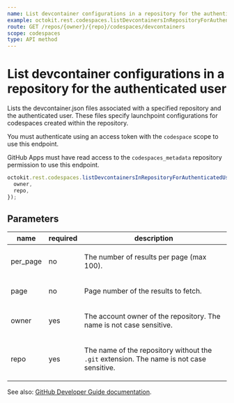 ```yaml
---
name: List devcontainer configurations in a repository for the authenticated user
example: octokit.rest.codespaces.listDevcontainersInRepositoryForAuthenticatedUser({ owner, repo })
route: GET /repos/{owner}/{repo}/codespaces/devcontainers
scope: codespaces
type: API method
---
```


# List devcontainer configurations in a repository for the authenticated user

Lists the devcontainer.json files associated with a specified repository and the authenticated user. These files
specify launchpoint configurations for codespaces created within the repository.

You must authenticate using an access token with the `codespace` scope to use this endpoint.

GitHub Apps must have read access to the `codespaces_metadata` repository permission to use this endpoint.

```js
octokit.rest.codespaces.listDevcontainersInRepositoryForAuthenticatedUser({
  owner,
  repo,
});
```

## Parameters

<table>
  <thead>
    <tr>
      <th>name</th>
      <th>required</th>
      <th>description</th>
    </tr>
  </thead>
  <tbody>
    <tr><td>per_page</td><td>no</td><td>

The number of results per page (max 100).

</td></tr>
<tr><td>page</td><td>no</td><td>

Page number of the results to fetch.

</td></tr>
<tr><td>owner</td><td>yes</td><td>

The account owner of the repository. The name is not case sensitive.

</td></tr>
<tr><td>repo</td><td>yes</td><td>

The name of the repository without the `.git` extension. The name is not case sensitive.

</td></tr>
  </tbody>
</table>

See also: [GitHub Developer Guide documentation](https://docs.github.com/rest/reference/codespaces#list-devcontainers-in-a-repository-for-the-authenticated-user).
